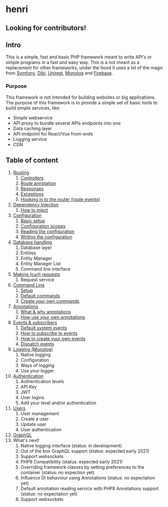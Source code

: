 # henri

## Looking for contributors!

## Intro
This is a simple, fast and basic PHP framework meant to write API's or simple programs in a fast and easy way. This is a not meant as a replacement for other frameworks,
under the hood it uses a lot of the magic from [Symfony](https://symfony.com/), [Dibi](https://github.com/dg/dibi), [Unirest](https://github.com/Kong/unirest-php), [Monolog](https://github.com/Seldaek/monolog) and [Firebase](https://github.com/firebase/php-jwt).

### Purpose  
This framework is not intended for building websites or big applications. The purpose of this framework is to provide a simple set of basic tools to build simple services, like: 
- Simple webservice
- API proxy to bundle several APIs endpoints into one
- Data caching layer
- API endpoint for React/Vue front-ends
- Logging service
- CDN

## Table of content
1. [Routing](https://github.com/HenrivantSant/henri/blob/master/Docs/Routing.md#1-routing)
	1. [Controllers](https://github.com/HenrivantSant/henri/blob/master/Docs/Routing.md#controllers)
	1. [Route annotation](https://github.com/HenrivantSant/henri/blob/master/Docs/Routing.md#route-annotation)
	1. [Responses](https://github.com/HenrivantSant/henri/blob/master/Docs/Routing.md#responses)
	1. [Exceptions](https://github.com/HenrivantSant/henri/blob/master/Docs/Routing.md#exceptions)
	1. [Hooking in to the router (route events)](https://github.com/HenrivantSant/henri/blob/master/Docs/Routing.md#route-annotation)
1. [Dependency Injection](https://github.com/HenrivantSant/henri/blob/master/Docs/Dependency-Injection.md#2-dependency-injection)
    1. [How to inject](https://github.com/HenrivantSant/henri/blob/master/Docs/Dependency-Injection.md#how-to-inject)
1. [Configuration](https://github.com/HenrivantSant/henri/blob/master/Docs/Configuration.md#3-configuration)
	1. [Basic setup](https://github.com/HenrivantSant/henri/blob/master/Docs/Configuration.md#basic-setup)
	1. [Configuration scopes](https://github.com/HenrivantSant/henri/blob/master/Docs/Configuration.md#configuration-scopes)
	1. [Reading the configuration](https://github.com/HenrivantSant/henri/blob/master/Docs/Configuration.md#reading-the-configuration)
	1. [Writing the configuration](https://github.com/HenrivantSant/henri/blob/master/Docs/Configuration.md#writing-the-configuration-in-code)
1. [Database handling](https://github.com/HenrivantSant/henri/blob/master/Docs/Database.md#4-database-handling)
	1. Database layer
	1. Entities
	1. Entity Manager
	1. Entity Manager List
	1. Command line interface
1. [Making (curl) requests](https://github.com/HenrivantSant/henri/blob/master/Docs/Making-Requests.md#5-making-curl-requests)
	1. Request service
1. [Command Line](https://github.com/HenrivantSant/henri/blob/master/Docs/Command-Line-Interface.md#6-command-line-interface)
	1. [Setup](https://github.com/HenrivantSant/henri/blob/master/Docs/Command-Line-Interface.md#setup)
	1. [Default commands](https://github.com/HenrivantSant/henri/blob/master/Docs/Command-Line-Interface.md#default-commands)
	1. [Create your own commands](https://github.com/HenrivantSant/henri/blob/master/Docs/Command-Line-Interface.md#create-your-own-commands)
1. [Annotations](https://github.com/HenrivantSant/henri/blob/master/Docs/Annotations.md#7-annotations)
	1. [What & why annotations](https://github.com/HenrivantSant/henri/blob/master/Docs/Annotations.md#what--why-annotations)
	1. [How use your own annotations](https://github.com/HenrivantSant/henri/blob/master/Docs/Annotations.md#how-use-your-own-annotations)
1. [Events & subscribers](https://github.com/HenrivantSant/henri/blob/master/Docs/Events-and-Subscribers.md#8-events--subscribers)
	1. [Default system events](https://github.com/HenrivantSant/henri/blob/master/Docs/Events-and-Subscribers.md#default-system-events)
	1. [How to subscribe to events](https://github.com/HenrivantSant/henri/blob/master/Docs/Events-and-Subscribers.md#how-to-subscribe-to-events)
	1. [How to create your own events](https://github.com/HenrivantSant/henri/blob/master/Docs/Events-and-Subscribers.md#how-to-create-your-own-events)
	1. [Dispatch events](https://github.com/HenrivantSant/henri/blob/master/Docs/Events-and-Subscribers.md#dispatch-events)
1. [Logging (Monolog)](https://github.com/HenrivantSant/henri/blob/master/Docs/Logging.md#logging)
	1. Native logging
	1. Configuration
	1. Ways of logging
	1. Use your logger
1. [Authentication](https://github.com/HenrivantSant/henri/blob/master/Docs/Authentication.md#authentication)
	1. Authentication levels
	1. API Key
	1. JWT
	1. User logins
	1. Add your level and/or authentication
1. [Users](https://github.com/HenrivantSant/henri/blob/master/Docs/Users.md#users)
	1. User management
	1. Create a user
	1. Update user
	1. User authentication
1. [GraphQL](https://github.com/HenrivantSant/henri/blob/master/Docs/GraphQL.md#graphql)	
1. What's next!
	1. Native logging interface (status: in development)
	1. Out of the box GraphQL support (status: expected early 2021)
	1. Support websockets
	1. PHP8 Compatibility (status: expected early 2021)
	1. Overriding framework classes by setting preferences to the container (status: no expection yet)
	1. Influence DI behaviour using Annotations (status: no expectation yet)
	1. Default annotation reading service with PHP8 Annotations support (status: no expectation yet)
	1. Support websockets
